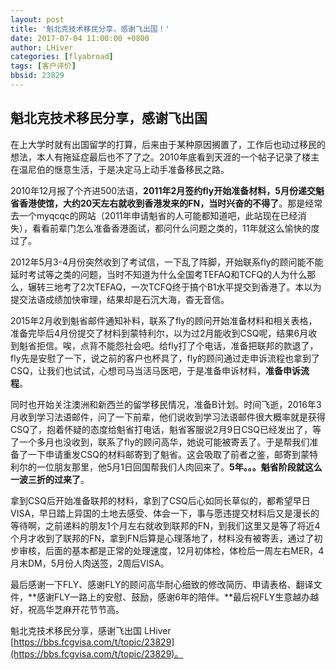 ```yaml
---
layout: post
title: '魁北克技术移民分享，感谢飞出国！'
date: 2017-07-04 11:00:00 +0800
author: LHiver
categories: [flyabroad]
tags: [客户评价]
bbsid: 23829
---
```


## 魁北克技术移民分享，感谢飞出国

在上大学时就有出国留学的打算，后来由于某种原因搁置了，工作后也动过移民的想法，本人有拖延症最后也不了了之。2010年底看到天涯的一个帖子记录了楼主在温尼伯的惬意生活，于是决定马上动手准备移民之路。

2010年12月报了个齐进500法语，**2011年2月签约fly开始准备材料，5月份递交魁省香港使馆，大约20天左右就收到香港发来的FN，当时兴奋的不得了**。那是经常去一个myqcqc的网站（2011年申请魁省的人可能都知道吧，此站现在已经消失），看看前辈门怎么准备香港面试，都问什么问题之类的，11年就这么愉快的度过了。

2012年5月3-4月份突然收到了考试信，一下乱了阵脚，开始联系fly的顾问能不能延时考试等之类的问题，当时不知道为什么全国考TEFAQ和TCFQ的人为什么那么，辗转三地考了2次TEFAQ，一次TCFQ终于搞个B1水平提交到香港了。本以为提交法语成绩加快审理，结果却是石沉大海，杳无音信。
      
2015年2月收到魁省邮件通知补料，联系了fly的顾问开始准备材料和相关表格，准备完毕后4月份提交了材料到蒙特利尔，以为过2月能收到CSQ呢，结果6月收到魁省拒信。唉，点背不能怨社会吧。给fly打了个电话，准备把联邦的款退了，fly先是安慰了一下，说之前的客户也杯具了，fly的顾问通过走申诉流程也拿到了CSQ，让我们也试试，心想司马当活马医吧，于是准备申诉材料，**准备申诉流程**。

同时也开始关注澳洲和新西兰的留学移民情况，准备B计划。时间飞逝，2016年3月收到学习法语邮件，问了一下前辈，他们说收到学习法语邮件很大概率就是获得CSQ了，抱着怀疑的态度给魁省打电话，魁省客服说2月9日CSQ已经发出了，等了一个多月也没收到，联系了fly的顾问高华，她说可能被寄丢了。于是帮我们准备了一下申请重发CSQ的材料邮寄到了魁省。这会吸取了前者之鉴，邮寄到蒙特利尔的一位朋友那里，他5月1日回国帮我们人肉回来了。**5年。。。魁省阶段就这么一波三折的过来了**。

拿到CSQ后开始准备联邦的材料，拿到了CSQ后心如同长草似的，都希望早日VISA，早日踏上异国的土地去感受、体会一下，事与愿违提交材料后又是漫长的等待啊，之前递料的朋友1个月左右就收到联邦的FN，到我们这里又是等了将近4个月才收到了联邦的FN，拿到FN后算是心理落地了，材料没有被寄丢，通过了初步审核，后面的基本都是正常的处理速度，12月初体检，体检后一周左右MER，4月末DM，5月份人肉送签，2周后VISA。

最后感谢一下FLY、感谢FLY的顾问高华耐心细致的修改简历、申请表格、翻译文件，**感谢FLY一路上的安慰、鼓励，感谢6年的陪伴。**最后祝FLY生意越办越好，祝高华芝麻开花节节高。

魁北克技术移民分享，感谢飞出国 LHiver [https://bbs.fcgvisa.com/t/topic/23829](https://bbs.fcgvisa.com/t/topic/23829)。